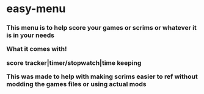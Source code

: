 # easy-menu
<h3><p>
 This menu is to help score your games or scrims or whatever it is in your needs

What it comes with!

score tracker|timer/stopwatch|time keeping

This was made to help with making scrims easier to ref without modding the games files or using actual mods
</p></h3>
